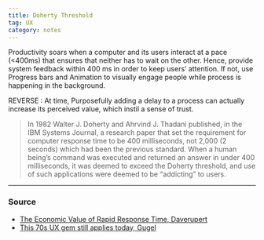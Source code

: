 ```yaml
---
title: Doherty Threshold
tag: UX
category: notes
---
```

Productivity soars when a computer and its users interact at a pace (<400ms) that ensures that neither has to wait on the other. Hence, provide system feedback within 400 ms in order to keep users’ attention.  If not, use Progress bars and Animation to visually engage people while process is happening in the background.

REVERSE : At time, Purposefully adding a delay to a process can actually increase its perceived value, which instil a sense of trust.

> In 1982 Walter J. Doherty and Ahrvind J. Thadani published, in the IBM Systems Journal, a research paper that set the requirement for computer response time to be 400 milliseconds, not 2,000 (2 seconds) which had been the previous standard. When a human being’s command was executed and returned an answer in under 400 milliseconds, it was deemed to exceed the Doherty threshold, and use of such applications were deemed to be “addicting” to users.


--- 
### Source
- [The Economic Value of Rapid Response Time, Daverupert](https://daverupert.com/2015/06/doherty-threshold/)
- [This 70s UX gem still applies today, Gugel](https://gugel.medium.com/the-doherty-threshold-5471ca990de6)